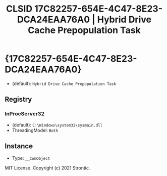 ﻿---
title: "CLSID 17C82257-654E-4C47-8E23-DCA24EAA76A0 | Hybrid Drive Cache Prepopulation Task"
excerpt: What is COM-Object CLSID 17C82257-654E-4C47-8E23-DCA24EAA76A0?
---

# {17C82257-654E-4C47-8E23-DCA24EAA76A0}

* (default): `Hybrid Drive Cache Prepopulation Task`

## Registry


### InProcServer32

* (default): `C:\Windows\system32\sysmain.dll`
* ThreadingModel: `Both`

## Instance

* Type: `__ComObject`

MIT License. Copyright (c) 2021 Strontic.


